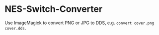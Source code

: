 # NES-Switch-Converter
Use ImageMagick to convert PNG or JPG to DDS, e.g. `convert cover.png cover.dds`.
